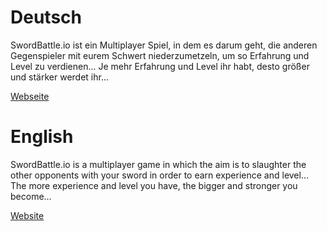# Deutsch

SwordBattle.io ist ein Multiplayer Spiel, in dem es darum geht, die anderen Gegenspieler mit eurem Schwert niederzumetzeln, um so Erfahrung und Level zu verdienen... Je mehr Erfahrung und Level ihr habt, desto größer und stärker werdet ihr...

[Webseite](http://swordbattle.io)

# English

SwordBattle.io is a multiplayer game in which the aim is to slaughter the other opponents with your sword in order to earn experience and level... The more experience and level you have, the bigger and stronger you become...

[Website](http://swordbattle.io)
